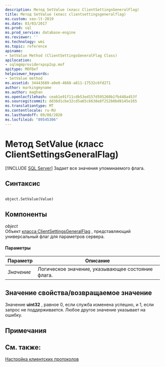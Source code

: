```yaml
---
description: Метод SetValue (класс ClientSettingsGeneralFlag)
title: Метод SetValue (класс clientsettingsgeneralflag)
ms.custom: seo-lt-2019
ms.date: 03/03/2017
ms.prod: sql
ms.prod_service: database-engine
ms.reviewer: ''
ms.technology: wmi
ms.topic: reference
apiname:
- SetValue Method (ClientSettingsGeneralFlag Class)
apilocation:
- sqlmgmproviderxpsp2up.mof
apitype: MOFDef
helpviewer_keywords:
- SetValue method
ms.assetid: 34443689-a0e0-4668-a811-17532c6fd271
author: markingmyname
ms.author: maghan
ms.openlocfilehash: ceab1e91f11cdb53ed157d595260b1fb448a453f
ms.sourcegitcommit: dd36d1cbe32cd5a65c6638e8f252b0bd8145e165
ms.translationtype: MT
ms.contentlocale: ru-RU
ms.lasthandoff: 09/08/2020
ms.locfileid: "89545306"
---
```

# <a name="setvalue-method-clientsettingsgeneralflag-class"></a>Метод SetValue (класс ClientSettingsGeneralFlag)
[!INCLUDE [SQL Server](../../../includes/applies-to-version/sqlserver.md)]
  Задает все значения упоминаемого флага.  
  
## <a name="syntax"></a>Синтаксис  
  
```  
  
object.SetValue(Value)  
```  
  
## <a name="parts"></a>Компоненты  
 *object*  
 Объект [класса ClientSettingsGeneralFlag](../../../relational-databases/wmi-provider-configuration-classes/clientsettingsgeneralflag-class/clientsettingsgeneralflag-class.md) , представляющий универсальный флаг для параметров сервера.  
  
#### <a name="parameters"></a>Параметры  
  
|Параметр|Описание|  
|---------------|-----------------|  
|*Значение*|Логическое значение, указывающее состояние флага.|  
  
## <a name="property-valuereturn-value"></a>Значение свойства/возвращаемое значение  
 Значение **uint32** , равное 0, если служба изменена успешно, и 1, если запрос не поддерживается. Любое другое значение указывает на ошибку.  
  
## <a name="remarks"></a>Примечания  
  
## <a name="see-also"></a>См. также:  
 [Настройка клиентских протоколов](https://technet.microsoft.com/library/ms181035.aspx)  
  
  
